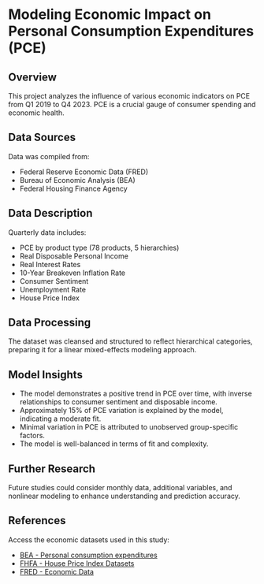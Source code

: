 # Modeling Economic Impact on Personal Consumption Expenditures (PCE) #

## Overview ##
This project analyzes the influence of various economic indicators on PCE from Q1 2019 to Q4 2023. PCE is a crucial gauge of consumer spending and economic health.

## Data Sources ##
Data was compiled from:
- Federal Reserve Economic Data (FRED)
- Bureau of Economic Analysis (BEA)
- Federal Housing Finance Agency

## Data Description ##
Quarterly data includes:
- PCE by product type (78 products, 5 hierarchies)
- Real Disposable Personal Income
- Real Interest Rates
- 10-Year Breakeven Inflation Rate
- Consumer Sentiment
- Unemployment Rate
- House Price Index

## Data Processing ##
The dataset was cleansed and structured to reflect hierarchical categories, preparing it for a linear mixed-effects modeling approach.

## Model Insights ##
- The model demonstrates a positive trend in PCE over time, with inverse relationships to consumer sentiment and disposable income.
- Approximately 15% of PCE variation is explained by the model, indicating a moderate fit.
- Minimal variation in PCE is attributed to unobserved group-specific factors.
- The model is well-balanced in terms of fit and complexity.

## Further Research ##
Future studies could consider monthly data, additional variables, and nonlinear modeling to enhance understanding and prediction accuracy.

## References ##
Access the economic datasets used in this study:
- [BEA - Personal consumption expenditures](https://apps.bea.gov/iTable/?reqid=19&step=2&isuri=1&categories=survey)
- [FHFA - House Price Index Datasets](https://www.fhfa.gov/DataTools/Downloads/Pages/House-Price-Index-Datasets.aspx)
- [FRED - Economic Data](https://fred.stlouisfed.org/series)
